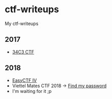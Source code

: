 # ctf-writeups
My ctf-writeups

## 2017
* [34C3 CTF](34C3_CTF)

## 2018
* [EasyCTF IV](EasyCTF_IV)
* Viettel Mates CTF 2018 -> [Find my password](Viettel_Mates_CTF_2018/find_my_password.md)
* I'm waiting for it ;p
